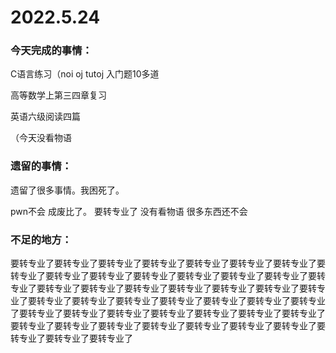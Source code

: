 # 2022.5.24

### 今天完成的事情：

C语言练习（noi oj tutoj 入门题10多道

高等数学上第三四章复习

英语六级阅读四篇

（今天没看物语

### 遗留的事情：

遗留了很多事情。我困死了。

pwn不会 成废比了。 要转专业了 没有看物语 很多东西还不会

### 不足的地方：

要转专业了要转专业了要转专业了要转专业了要转专业了要转专业了要转专业了要转专业了要转专业了要转专业了要转专业了要转专业了要转专业了要转专业了要转专业了要转专业了要转专业了要转专业了要转专业了要转专业了要转专业了要转专业了要转专业了要转专业了要转专业了要转专业了要转专业了要转专业了要转专业了要转专业了要转专业了要转专业了要转专业了要转专业了要转专业了要转专业了要转专业了要转专业了要转专业了要转专业了要转专业了要转专业了要转专业了要转专业了要转专业了要转专业了

